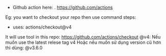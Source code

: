 - Github action here: .
https://github.com/actions

Eg: you want to checkout your repo then use command
steps:
   - uses: actions/checkout@v4

It will use tool in this repo: https://github.com/actions/checkout
@v4: Nếu muốn use the latest relese tag v4
Hoặc nếu muốn sử dụng version cũ hơn thì dùng: @v3.6.0
